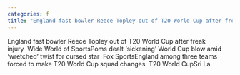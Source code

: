 ```yaml
---
categories: f
title: "England fast bowler Reece Topley out of T20 World Cup after freak injury  Wide World of Sports"
---
```

England fast bowler Reece Topley out of T20 World Cup after freak injury&nbsp;&nbsp;Wide World of SportsPoms dealt ‘sickening’ World Cup blow amid ‘wretched’ twist for cursed star&nbsp;&nbsp;Fox SportsEngland among three teams forced to make T20 World Cup squad changes&nbsp;&nbsp;T20 World CupSri La
